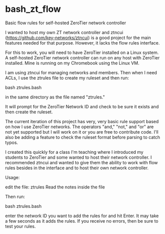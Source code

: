 # bash_zt_flow
Basic flow rules for self-hosted ZeroTier network controller

I wanted to host my own ZT network controller and ztncui (https://github.com/key-networks/ztncui) is a good project for the main features needed for that purpose. However, it lacks the flow rules interface.

For this to work, you will need to have ZeroTier installed on a Linux system.  A self-hosted ZeroTier network controller can run on any host with ZeroTier installed.  Mine is running on my Chromebook using the Linux VM.

I am using ztncui for managing networks and members.  Then when I need ACLs, I use the ztrules file to create my ruleset and then run:

bash ztrules.bash

in the same directory as the file named "ztrules."

It will prompt for the ZeroTier Network ID and check to be sure it exists and then create the ruleset.

The current iteration of this project has very, very basic rule support based on how I use ZeroTier networks.  The operators "and," "not," and "or" are not yet supported but I will work on it or you are free to contribute code.  I'll also be adding a feature to check the ruleset format before parsing to catch typos.

I created this quickly for a class I'm teaching where I introduced my students to ZeroTier and some wanted to host their network controller.  I recommended ztncui and wanted to give them the ability to work with flow rules besides in the interface and to host their own network controller.

Usage:

edit the file:  ztrules
Read the notes inside the file

Then run:

bash ztrules.bash

enter the network ID you want to add the rules for and hit Enter.  It may take a few seconds as it adds the rules.  If you receive no errors, then be sure to test your rules.
